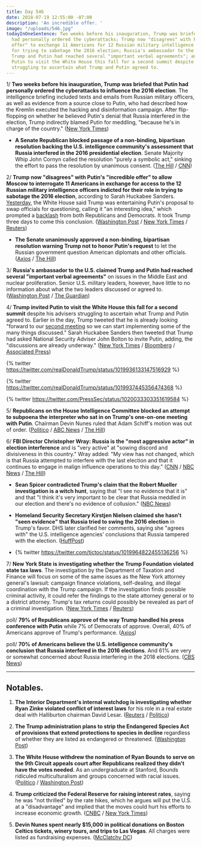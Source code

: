 ```yaml
---
title: Day 546
date: 2018-07-19 12:55:00 -07:00
description: 'An incredible offer. '
image: "/uploads/546.jpg"
todayInOneSentence: Two weeks before his inauguration, Trump was briefed that Putin
  had personally ordered the cyberattacks; Trump now "disagrees" with Putin's "incredible
  offer" to exchange 11 Americans for 12 Russian military intelligence officers indicted
  for trying to sabotage the 2016 election; Russia's ambassador to the U.S. claimed
  Trump and Putin had reached several "important verbal agreements"; and Trump invited
  Putin to visit the White House this fall for a second summit despite his advisers
  struggling to ascertain what Trump and Putin agreed to.
---
```


1/ **Two weeks before his inauguration, Trump was briefed that Putin had personally ordered the cyberattacks to influence the 2016 election**. The intelligence briefing included texts and emails from Russian military officers, as well as evidence from a source close to Putin, who had described how the Kremlin executed the hacking and disinformation campaign. After flip-flopping on whether he believed Putin's denial that Russia interfered in the election, Trump indirectly blamed Putin for meddling, "because he's in charge of the country." ([New York Times](https://www.nytimes.com/2018/07/18/world/europe/trump-intelligence-russian-election-meddling-.html))

* **A Senate Republican blocked passage of a non-binding, bipartisan resolution backing the U.S. intelligence community's assessment that Russia interfered in the 2016 presidential election**. Senate Majority Whip John Cornyn called the resolution "purely a symbolic act," sinking the effort to pass the resolution by unanimous consent. ([The Hill](http://thehill.com/homenews/senate/397880-gop-leader-blocks-resolution-backing-intelligence-community-on-russia) / [CNN](https://www.cnn.com/2018/07/19/politics/senate-votes-republicans-russia/index.html))

2/ **Trump now "disagrees" with Putin's "incredible offer" to allow Moscow to interrogate 11 Americans in exchange for access to the 12 Russian military intelligence officers indicted for their role in trying to sabotage the 2016 election**, according to Sarah Huckabee Sanders. [Yesterday](https://www.politico.com/story/2018/07/18/trump-russia-browder-mcfaul-questioning-731616), the White House said Trump was entertaining Putin's proposal to swap officials for questioning, calling it "an interesting idea," which prompted a [backlash](https://abcnews.go.com/Politics/lawmakers-condemn-white-house-suggestion-kremlin-interrogate-us/story?id=56687264) from both Republicans and Democrats. It took Trump three days to come this conclusion. ([Washington Post](https://www.washingtonpost.com/powerpost/senate-to-vote-on-urging-trump-to-reject-putins-request-to-interrogate-mcfaul/2018/07/19/db133978-8b71-11e8-8aea-86e88ae760d8_story.html) / [New York Times](https://www.nytimes.com/2018/07/19/us/politics/trump-putin-browder-mcfaul.html) / [Reuters](https://www.reuters.com/article/us-usa-russia-interviews/white-house-rejects-putin-proposal-to-interview-u-s-citizens-idUSKBN1K92PP))

* **The Senate unanimously approved a non-binding, bipartisan resolution warning Trump not to honor Putin's request** to let the Russian government question American diplomats and other officials. ([Axios](https://www.axios.com/senate-votes-against-putins-proposal-to-hand-over-americans-9396de9d-254c-4ef6-8c40-8d1e07e46caf.html) / [The Hill](http://thehill.com/homenews/senate/397904-senate-approves-resolution-warning-trump-not-to-hand-over-us-officials))

3/ **Russia's ambassador to the U.S. claimed Trump and Putin had reached several "important verbal agreements"** on issues in the Middle East and nuclear proliferation. Senior U.S. military leaders, however, have little to no information about what the two leaders discussed or agreed to. ([Washington Post](https://www.washingtonpost.com/world/national-security/as-russians-describe-verbal-agreements-at-summit-us-officials-scramble-for-clarity/2018/07/18/8bb1e96c-8aa7-11e8-a345-a1bf7847b375_story.html) / [The Guardian](https://www.theguardian.com/us-news/2018/jul/19/donald-trump-putin-talks-helsinki-russia-white-house))

4/ **Trump invited Putin to visit the White House this fall for a second summit** despite his advisers struggling to ascertain what Trump and Putin agreed to. Earlier in the day, Trump tweeted that he is already looking "forward to our [second meeting](https://www.washingtonpost.com/politics/trump-says-hes-looking-forward-to-second-summit-with-putin/2018/07/19/450a0424-8b59-11e8-8aea-86e88ae760d8_story.html) so we can start implementing some of the many things discussed." Sarah Huckabee Sanders then tweeted that Trump had asked National Security Adviser John Bolton to invite Putin, adding, the "discussions are already underway." ([New York Times](https://www.nytimes.com/2018/07/19/us/politics/trump-putin-browder-mcfaul.html) / [Bloomberg](https://www.bloomberg.com/news/articles/2018-07-19/trump-invited-putin-to-washington-later-this-year-sanders-says) / [Associated Press](https://apnews.com/11b98cd0a9e24524bf19fe205f5c46ea/White-House-invites-Putin-to-Washington-for-fall-meeting))

{% twitter https://twitter.com/realDonaldTrump/status/1019936133147516929 %}

{% twitter https://twitter.com/realDonaldTrump/status/1019937445356474368 %}

{% twitter https://twitter.com/PressSec/status/1020033303351619584 %}

5/ **Republicans on the House Intelligence Committee blocked an attempt to subpoena the interpreter who sat in on Trump's one-on-one meeting with Putin**. Chairman Devin Nunes ruled that Adam Schiff's motion was out of order. ([Politico](https://www.politico.com/story/2018/07/19/trump-russia-putin-interpreter-subpoena-732359) / [ABC News](https://abcnews.go.com/Politics/republicans-block-democrat-attempt-subpoena-trump-interpreter/story?id=56687970) / [The Hill](http://thehill.com/policy/national-security/397823-schiff-moves-to-subpoena-interpreter-from-trump-putin-meeting))

6/ **FBI Director Christopher Wray: Russia is the "most aggressive actor" in election interference** and is "very active" at "sowing discord and divisiveness in this country." Wray added: "My view has not changed, which is that Russia attempted to interfere with the last election and that it continues to engage in malign influence operations to this day." ([CNN](https://www.cnn.com/2018/07/18/politics/wray-russia-meddling-contrast-trump/index.html) / [NBC News](https://www.nbcnews.com/news/us-news/fbi-director-wray-hints-he-considered-resigning-restates-belief-russian-n892631) / [The Hill](http://thehill.com/policy/national-security/397769-fbi-director-says-russian-influence-efforts-are-very-active))

* **Sean Spicer contradicted Trump's claim that the Robert Mueller investigation is a witch hunt**, saying that "I see no evidence that it is" and that "I think it's very important to be clear that Russia meddled in our election and there's no evidence of collusion." ([NBC News](https://www.nbcnews.com/politics/politics-news/sean-spicer-mueller-s-investigation-not-witch-hunt-n892671))

* **Homeland Security Secretary Kirstjen Nielsen claimed she hasn't "seen evidence" that Russia tried to swing the 2016 election** in Trump's favor. DHS later clarified her comments, saying she "agrees with" the U.S. intelligence agencies' conclusions that Russia tampered with the election. ([HuffPost](https://www.huffingtonpost.com/entry/kirstjen-nielsen-homeland-security-trump-russia_us_5b50ad1ce4b0fd5c73c30dfa))

* {% twitter https://twitter.com/tictoc/status/1019964822455136256 %}

7/ **New York State is investigating whether the Trump Foundation violated state tax laws**. The investigation by the Department of Taxation and Finance will focus on some of the same issues as the New York attorney general's lawsuit: campaign finance violations, self-dealing, and illegal coordination with the Trump campaign. If the investigation finds possible criminal activity, it could refer the findings to the state attorney general or to a district attorney. Trump's tax returns could possibly be revealed as part of a criminal investigation. ([New York Times](https://www.nytimes.com/2018/07/18/nyregion/trump-foundation-tax-investigation-cuomo.html) / [Reuters](https://www.reuters.com/article/us-usa-trump-trump-foundation/new-york-governor-opens-door-to-criminal-case-against-trump-foundation-idUSKBN1K82U5))

poll/ **79% of Republicans approve of the way Trump handled his press conference with Putin** while 7% of Democrats of approve. Overall, 40% of Americans approve of Trump's performance. ([Axios](https://www.axios.com/republicans-poll-donald-trump-press-conference-putin-5776322f-a483-4e21-b50c-028799b08367.html))

poll/ **70% of Americans believe the U.S. intelligence community's conclusion that Russia interfered in the 2016 elections**. And 61% are very or somewhat concerned about Russia interfering in the 2018 elections. ([CBS News](https://www.cbsnews.com/news/poll-trump-putin-meeting-helsinki-summit-russia-election-meddling/))

---

## Notables.

1. **The Interior Department's internal watchdog is investigating whether Ryan Zinke violated conflict of interest laws** for his role in a real estate deal with Halliburton chairman David Lesar. ([Reuters](https://www.reuters.com/article/us-usa-zinke-probe/u-s-interior-watchdog-probes-zinke-over-real-estate-deal-idUSKBN1K902Z) / [Politico](https://www.politico.com/story/2018/07/18/ryan-zinke-interior-probe-732005))

2. **The Trump administration plans to strip the Endangered Species Act of provisions that extend protections to species in decline** regardless of whether they are listed as endangered or threatened. ([Washington Post](https://www.washingtonpost.com/news/animalia/wp/2018/07/19/endangered-species-act-stripped-of-key-provisions-in-trump-administration-proposal/))

3. **The White House withdrew the nomination of Ryan Bounds to serve on the 9th Circuit appeals court after Republicans realized they didn't have the votes needed**. As an undergraduate at Stanford, Bounds ridiculed multiculturalism and groups concerned with racial issues. ([Politico](https://www.politico.com/story/2018/07/19/bounds-senate-withdrawn-733414) / [Washington Post](https://www.washingtonpost.com/powerpost/senate-gop-withdraws-judicial-nominee-ryan-bounds-delivering-a-blow-to-trumps-court-plans/2018/07/19/0d81ff50-8b83-11e8-8aea-86e88ae760d8_story.html))

4. **Trump criticized the Federal Reserve for raising interest rates**, saying he was "not thrilled" by the rate hikes, which he argues will put the U.S. at a "disadvantage" and implied that the moves could hurt his efforts to increase economic growth. ([CNBC](https://www.cnbc.com/2018/07/19/trump-lays-into-the-fed-says-hes-not-thrilled-about-interest-rate-.html) / [New York Times](https://www.nytimes.com/2018/07/19/business/trump-fed-interest-rates.html))

5. **Devin Nunes spent nearly $15,000 in political donations on Boston Celtics tickets, winery tours, and trips to Las Vegas**. All charges were listed as fundraising expenses. ([McClatchy DC](https://www.mcclatchydc.com/news/politics-government/article215099780.html))